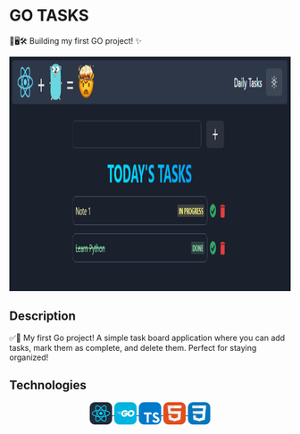 # GO TASKS
🚀🖥️🛠️ Building my first GO project! ✨ 

<p align="center">
    <img src="https://github.com/mirokrastanov/go-tasks/blob/main/todo-preview.png?raw=true" alt="img-banner" height="420px">
</p>

## Description
✅📝 My first Go project! A simple task board application where you can add tasks, mark them as complete, and delete them.  Perfect for staying organized!

## Technologies
<p align="center">
    <a href="https://react.dev/" target="_blank">
        <img align="center" alt="React JS" height="40px" title="React JS"
            src="https://github.com/tandpfun/skill-icons/raw/main/icons/React-Dark.svg" />
    </a>
    <a href="https://go.dev/doc/" target="_blank">
        <img align="center" alt="GO (Golang)" height="40px" title="GO (Golang)"
            src="https://github.com/tandpfun/skill-icons/raw/main/icons/GoLang.svg" />
    </a>
    <a href="https://www.typescriptlang.org/" target="_blank">
        <img align="center" alt="TypeScript" height="40px" title="TypeScript"
            src="https://github.com/tandpfun/skill-icons/raw/main/icons/TypeScript.svg"/>
    </a>
    <a href="https://developer.mozilla.org/en-US/docs/Web/HTML" target="_blank">
        <img align="center" alt="html" height="40px" title="HTML" 
            src="https://github.com/tandpfun/skill-icons/raw/main/icons/HTML.svg"/>
    </a>
    <a href="https://developer.mozilla.org/en-US/docs/Web/CSS" target="_blank">
        <img align="center" alt="css" height="40px" title="CSS"
            src="https://github.com/tandpfun/skill-icons/raw/main/icons/CSS.svg"/>
    </a>
</p>